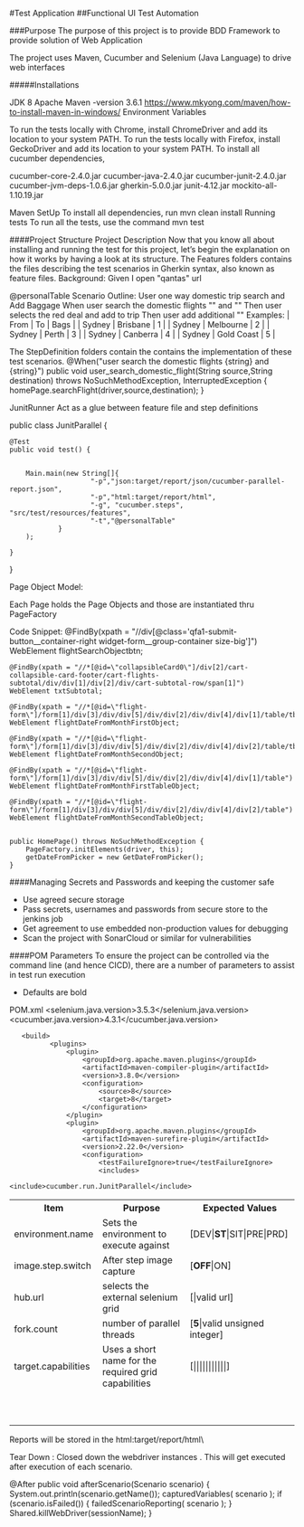 #Test Application
##Functional UI Test Automation

###Purpose
The purpose of this project is to provide BDD Framework to provide solution of Web Application

The project uses Maven, Cucumber and Selenium (Java Language) to drive web interfaces

#####Installations

JDK 8 Apache Maven -version 3.6.1 https://www.mkyong.com/maven/how-to-install-maven-in-windows/ Environment Variables

To run the tests locally with Chrome, install ChromeDriver and add its location to your system PATH.
To run the tests locally with Firefox, install GeckoDriver and add its location to your system PATH.
To install all cucumber dependencies,

cucumber-core-2.4.0.jar
cucumber-java-2.4.0.jar
cucumber-junit-2.4.0.jar
cucumber-jvm-deps-1.0.6.jar
gherkin-5.0.0.jar
junit-4.12.jar
mockito-all-1.10.19.jar


Maven SetUp
To install all dependencies, run mvn clean install
Running tests To run all the tests, use the command mvn test

####Project Structure
Project Description Now that you know all about installing and running the test for this project, let’s begin the explanation on how it works by having a look at its structure.
The Features folders contains the files describing the test scenarios in Gherkin syntax, also known as feature files.
  Background:
    Given I open "qantas" url

  @personalTable
  Scenario Outline: User one way domestic trip search and Add Baggage
    When user search the domestic flights "<From>" and "<To>"
    Then user selects the red deal and add to trip
    Then user add additional "<Bags>"
    Examples:
      | From   |  To        | Bags |
      | Sydney | Brisbane   |  1   |
      | Sydney | Melbourne  |  2   |
      | Sydney | Perth      |  3   |
      | Sydney | Canberra   |  4   |
      | Sydney | Gold Coast |  5   |


The StepDefinition folders contain the contains the implementation of these test scenarios.
   @When("user search the domestic flights {string} and {string}")
    public void user_search_domestic_flight(String source,String destination) throws NoSuchMethodException, InterruptedException {
        homePage.searchFlight(driver,source,destination);
    }


JunitRunner
Act as a glue between feature file and step definitions

public class JunitParallel {

    @Test
    public void test() {


        Main.main(new String[]{
                        "-p","json:target/report/json/cucumber-parallel-report.json",
                        "-p","html:target/report/html",
                        "-g", "cucumber.steps", "src/test/resources/features",
                        "-t","@personalTable"
                }
        );

    }

}


Page Object Model:

Each Page holds the Page Objects and those are instantiated thru PageFactory

Code Snippet:
    @FindBy(xpath = "//div[@class='qfa1-submit-button__container-right widget-form__group-container size-big']")
    WebElement flightSearchObjectbtn;

    @FindBy(xpath = "//*[@id=\"collapsibleCard0\"]/div[2]/cart-collapsible-card-footer/cart-flights-subtotal/div/div[1]/div[2]/div/cart-subtotal-row/span[1]")
    WebElement txtSubtotal;

    @FindBy(xpath = "//*[@id=\"flight-form\"]/form[1]/div[3]/div/div[5]/div/div[2]/div/div[4]/div[1]/table/tbody/tr[1]/th")
    WebElement flightDateFromMonthFirstObject;

    @FindBy(xpath = "//*[@id=\"flight-form\"]/form[1]/div[3]/div/div[5]/div/div[2]/div/div[4]/div[2]/table/tbody/tr[1]/th")
    WebElement flightDateFromMonthSecondObject;

    @FindBy(xpath = "//*[@id=\"flight-form\"]/form[1]/div[3]/div/div[5]/div/div[2]/div/div[4]/div[1]/table")
    WebElement flightDateFromMonthFirstTableObject;

    @FindBy(xpath = "//*[@id=\"flight-form\"]/form[1]/div[3]/div/div[5]/div/div[2]/div/div[4]/div[2]/table")    WebElement flightDateFromMonthSecondTableObject;


    public HomePage() throws NoSuchMethodException {
        PageFactory.initElements(driver, this);
        getDateFromPicker = new GetDateFromPicker();
    }



####Managing Secrets and Passwords and keeping the customer safe
* Use agreed secure storage
* Pass secrets, usernames and passwords from secure store to the jenkins job
* Get agreement to use embedded non-production values for debugging
* Scan the project with SonarCloud or similar for vulnerabilities



####POM Parameters
To ensure the project can be controlled via the command line (and hence CICD), there are a number of parameters to assist in test run execution

* Defaults are bold


POM.xml
      <selenium.java.version>3.5.3</selenium.java.version>
      <cucumber.java.version>4.3.1</cucumber.java.version>

       <build>
              <plugins>
                  <plugin>
                      <groupId>org.apache.maven.plugins</groupId>
                      <artifactId>maven-compiler-plugin</artifactId>
                      <version>3.8.0</version>
                      <configuration>
                          <source>8</source>
                          <target>8</target>
                      </configuration>
                  </plugin>
                  <plugin>
                      <groupId>org.apache.maven.plugins</groupId>
                      <artifactId>maven-surefire-plugin</artifactId>
                      <version>2.22.0</version>
                      <configuration>
                          <testFailureIgnore>true</testFailureIgnore>
                          <includes>
                              <include>cucumber.run.JunitParallel</include>

<table>
 <tr>
  <th>Item</th>
  <th>Purpose</th>
  <th>Expected Values</th>
 </tr>
 <tr>
  <td>environment.name</td>
  <td>Sets the environment to execute against</td>
  <td>[DEV|<b>ST</b>|SIT|PRE|PRD]</td>
 </tr>
 <tr>
  <td>image.step.switch</td>
  <td>After step image capture</td>
  <td>[<b>OFF</b>|ON]</td>
 </tr>
 <tr>
  <td>hub.url</td>
  <td>selects the external selenium grid</td>
  <td>[|valid url]</td>
 </tr>
 <tr>
  <td>fork.count</td>
  <td>number of parallel threads</td>
  <td>[<b>5</b>|valid unsigned integer]</td>
 </tr>
 <tr>
  <td>target.capabilities</td>
  <td>Uses a short name for the required grid capabilities</td>
  <td>[|||||||||||]</td>
 </tr>
 <tr>
  <td></td>
  <td></td>
  <td></td>
 </tr>
 <tr>
  <td></td>
  <td></td>
  <td></td>
 </tr>
 <tr>
  <td></td>
  <td></td>
  <td></td>
 </tr>
 <tr>
  <td></td>
  <td></td>
  <td></td>
 </tr>
 <tr>
  <td></td>
  <td></td>
  <td></td>
 </tr>
 <tr>
  <td></td>
  <td></td>
  <td></td>
 </tr>
 <tr>
  <td></td>
  <td></td>
  <td></td>
 </tr>
 <tr>
  <td></td>
  <td></td>
  <td></td>
 </tr>
 <tr>
  <td></td>
  <td></td>
  <td></td>
 </tr>
 <tr>
  <td></td>
  <td></td>
  <td></td>
 </tr>
</table>
Reports will be stored in the html:target/report/html\

Tear Down : Closed down the webdriver instances . This will get executed after execution of each scenario.

 @After
    public void afterScenario(Scenario scenario) {
        System.out.println(scenario.getName());
        capturedVariables( scenario );
        if (scenario.isFailed()) {
           failedScenarioReporting( scenario );
        }
        Shared.killWebDriver(sessionName);
    }



